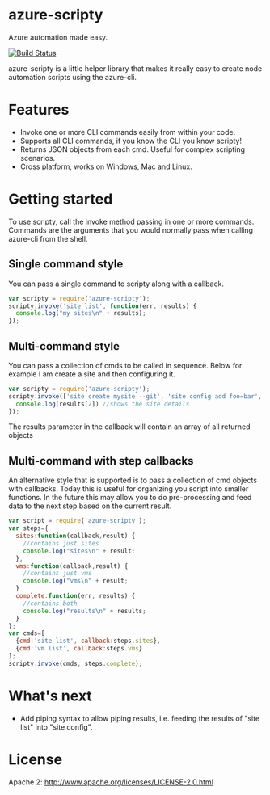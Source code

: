 azure-scripty
===============

Azure automation made easy. 

[![Build Status](https://travis-ci.org/glennblock/azure-scripty.png)](https://travis-ci.org/glennblock/azure-scripty)


azure-scripty is a little helper library that makes it really easy to create node automation scripts using the azure-cli.

# Features
* Invoke one or more CLI commands easily from within your code.
* Supports all CLI commands, if you know the CLI you know scripty!
* Returns JSON objects from each cmd. Useful for complex scripting scenarios.
* Cross platform, works on Windows, Mac and Linux.

# Getting started

To use scripty, call the invoke method passing in one or more commands. Commands are the arguments that you would normally pass when calling azure-cli from the shell.

## Single command style

You can pass a single command to scripty along with a callback.

```javascript
var scripty = require('azure-scripty');
scripty.invoke('site list', function(err, results) {
  console.log("my sites\n" + results);
});
````

## Multi-command style

You can pass a collection of cmds to be called in sequence. Below for example I am create a site and then configuring it.

```javascript
var scripty = require('azure-scripty');
scripty.invoke(['site create mysite --git', 'site config add foo=bar', 'site show mysite'], function(err, results){
  console.log(results[2]) //shows the site details
});
````

The results parameter in the callback will contain an array of all returned objects

## Multi-command with step callbacks

An alternative style that is supported is to pass a collection of cmd objects with callbacks. Today this is useful for organizing you script into smaller functions. In the future this may allow you to do pre-processing and feed data to the next step based on the current result.

````javascript
var script = require('azure-scripty');
var steps={
  sites:function(callback,result) {
    //contains just sites
    console.log("sites\n" + result;
  },
  vms:function(callback,result) {
    //contains just vms
    console.log("vms\n" + result;
  }
  complete:function(err, results) {
    //contains both
    console.log("results\n" + results;
  }
};
var cmds=[
  {cmd:'site list', callback:steps.sites},
  {cmd:'vm list', callback:steps.vms}
];
scripty.invoke(cmds, steps.complete);
````

# What's next
* Add piping syntax to allow piping results, i.e. feeding the results of "site list" into "site config".

# License

Apache 2: http://www.apache.org/licenses/LICENSE-2.0.html

